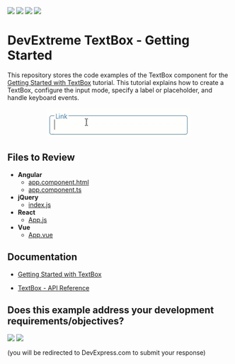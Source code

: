 <!-- default badges list -->
![](https://img.shields.io/endpoint?url=https://codecentral.devexpress.com/api/v1/VersionRange/472232925/21.2.4%2B)
[![](https://img.shields.io/badge/Open_in_DevExpress_Support_Center-FF7200?style=flat-square&logo=DevExpress&logoColor=white)](https://supportcenter.devexpress.com/ticket/details/T1118734)
[![](https://img.shields.io/badge/📖_How_to_use_DevExpress_Examples-e9f6fc?style=flat-square)](https://docs.devexpress.com/GeneralInformation/403183)
[![](https://img.shields.io/badge/💬_Leave_Feedback-feecdd?style=flat-square)](#does-this-example-address-your-development-requirementsobjectives)
<!-- default badges end -->

# DevExtreme TextBox - Getting Started 

This repository stores the code examples of the TextBox component for the [Getting Started with TextBox](https://js.devexpress.com/Documentation/Guide/UI_Components/TextBox/Getting_Started_with_TextBox/) tutorial. This tutorial explains how to create a TextBox, configure the input mode, specify a label or placeholder, and handle keyboard events.

<div align="center"><img src="./textbox.gif" /></div>

## Files to Review

- **Angular**
    - [app.component.html](angular/src/app/app.component.html)
    - [app.component.ts](angular/src/app/app.component.ts)
- **jQuery**
    - [index.js](jquery/src/index.js)
- **React**
    - [App.js](react/src/App.js)
- **Vue**
    - [App.vue](vue/src/App.vue)

## Documentation

- [Getting Started with TextBox](https://js.devexpress.com/Documentation/Guide/UI_Components/TextBox/Getting_Started_with_TextBox/)

- [TextBox - API Reference](https://js.devexpress.com/Documentation/ApiReference/UI_Components/dxTextBox/)
<!-- feedback -->
## Does this example address your development requirements/objectives?

[<img src="https://www.devexpress.com/support/examples/i/yes-button.svg"/>](https://www.devexpress.com/support/examples/survey.xml?utm_source=github&utm_campaign=getting-started-with-devextreme-textbox&~~~was_helpful=yes) [<img src="https://www.devexpress.com/support/examples/i/no-button.svg"/>](https://www.devexpress.com/support/examples/survey.xml?utm_source=github&utm_campaign=getting-started-with-devextreme-textbox&~~~was_helpful=no)

(you will be redirected to DevExpress.com to submit your response)
<!-- feedback end -->
